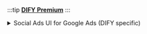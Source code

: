 :::tip
**[DIFY Premium](https://www.figma.com/design/F22Ckkm0KmSPwUt2mgFbkE/DIFY-Premium-(2023-24-updates)?node-id=2307-23652&p=f&t=Bb4Ny5UCqpESdiXV-0)**
:::

<details>
<summary>Social Ads UI for Google Ads (DIFY specific)</summary>
- [Social Ads Sourch of Truth](https://www.figma.com/design/Us3lGb6dWikGH6AoQk7x3e/Digital-Ads---Source-of-Truth?node-id=8845-42198&p=f&t=Y1gKfuWlBdwI1oF1-0)
- [Social Ads Flows](https://www.figma.com/design/vCLJbjhnC6fEKiQjdpnclK/DIFY-VA-2024?node-id=351-5710&t=0nEr5TsfkrNLGMcQ-1)
</details>

